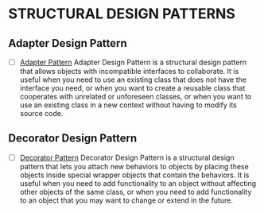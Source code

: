 # STRUCTURAL DESIGN PATTERNS

## Adapter Design Pattern

-   [ ] [Adapter Pattern](./adapter.ts)
        Adapter Design Pattern is a structural design pattern that allows objects with incompatible interfaces to collaborate. It is useful when you need to use an existing class that does not have the interface you need, or when you want to create a reusable class that cooperates with unrelated or unforeseen classes, or when you want to use an existing class in a new context without having to modify its source code.

## Decorator Design Pattern

-   [ ] [Decorator Pattern](./decorator.ts)
        Decorator Design Pattern is a structural design pattern that lets you attach new behaviors to objects by placing these objects inside special wrapper objects that contain the behaviors. It is useful when you need to add functionality to an object without affecting other objects of the same class, or when you need to add functionality to an object that you may want to change or extend in the future.
